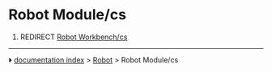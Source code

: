# Robot Module/cs
1.  REDIRECT [Robot Workbench/cs](Robot_Workbench/cs.md)



---
⏵ [documentation index](../README.md) > [Robot](Robot_Workbench.md) > Robot Module/cs
